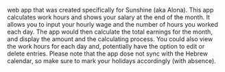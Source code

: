 web app that was created specifically for Sunshine (aka Alona). This app calculates work hours and shows your salary at the end of the month. It allows you
 to input your hourly wage and the number of hours you worked each day. The app would then
 calculate the total earnings for the month, and display the amount and the calculating process. You could also view the
 work hours for each day and, potentially have the option to edit or delete entries.
 Please note that the app dose not sync with the Hebrew calendar, so make sure to mark your holidays accordingly (with absence).
